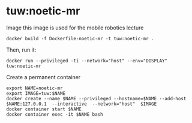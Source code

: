 # tuw:noetic-mr
Image this image is used for the mobile robotics lecture

```
docker build -f Dockerfile-noetic-mr -t tuw:noetic-mr .
```

Then, run it:
```
docker run --privileged -ti --network="host" --env="DISPLAY" tuw:noetic-mr
```

Create a permanent container
```
export NAME=noetic-mr
export IMAGE=tuw:$NAME
docker create --name $NAME --privileged --hostname=$NAME --add-host $NAME:127.0.0.1  --interactive  --network="host"  $IMAGE
docker container start $NAME
docker container exec -it $NAME bash
```
